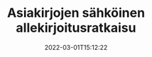 ---
############################# Static ############################
layout: "product"
date: 2022-03-01T15:12:22
draft: false
#operation: 
#signaturetype: 
#fileformat: 
#productName: Java
lang: fi
#productCode: java
#otherformats: 
#breadcrumb: Put  signature on  for Java
product: "Signature"
product_tag: "signature"

############################# Head ############################
head_title: ".NET, Java, pilvisovellusliittymät ja online-asiakirjojen allekirjoitussovellukset"
head_description: "Hanki all-in-one asiakirjan sähköinen allekirjoitusratkaisu .NET-, Java- ja pilvipohjaisille sovelluksille. Allekirjoita yleisiä asiakirjamuotoja verkossa yksinkertaisella vedä ja pudota -ominaisuuden avulla"

############################# Header ############################
title: "Asiakirjojen sähköinen allekirjoitusratkaisu"
description: "Allekirjoita digitaalisia asiakirjoja ja kuvia millä tahansa alustalla käyttämällä ohjelmoijille ja loppukäyttäjille joustavia API- ja sovelluspohjaisia ​​ratkaisujamme."

############################# APIs ###############################
apis:
  enable: true

  api:
    # api loop
    - title: "GroupDocs.Signature High Code API:t sisältävät"
      link: "/signature/"
      label: "Näytä kaikki High Code API:t"
      api_product:
        # api_product loop
        - link: "/signature/net/"
          img_alt: "GroupDocs.Signature for .NET"
          image: "/signature/groupdocs-signature-net.png"
          product: "GroupDocs.Signature for"
          platform: ".NET"
          content: "Alkuperäinen .NET-sovellusliittymä, jonka avulla voit lisätä, etsiä ja tarkistaa suosituimpia digitaalisia allekirjoitustyyppejä Microsoft Officeen, PDF-tiedostoihin, kuviin ja moniin muihin muotoihin .NET-sovelluksissa."

        # api_product loop
        - link: "/signature/java/"
          img_alt: "GroupDocs.Signature for Java"
          image: "/signature/groupdocs-signature-java.png"
          product: "GroupDocs.Signature for"
          platform: "Java"
          content: "Anna Java-sovelluksille eSignature-ominaisuudet allekirjoittaa digitaalisesti laaja valikoima asiakirjoja ja kuvia missä tahansa käyttöjärjestelmässä, johon on asennettu JDK."

        # api_product loop
        - link: "/signature/nodejs-java/"
          img_alt: "GroupDocs.Signature for Node.js via Java"
          image: "/signature/groupdocs-signature-nodejs.png"
          product: "GroupDocs.Signature for"
          platform: "Node.js"
          content: "Node.js-ratkaisumme laajentaa liiketoimintasovelluksiasi digitaalisella allekirjoituksella. Aseta sähköiset allekirjoitukset suosittuihin asiakirjoihin ja kuvamuotoihin helposti."

    # api loop
    - title: "GroupDocs.Signature Low Code API:t sisältävät"
      link: "https://products.groupdocs.cloud/signature"
      label: "Näytä kaikki Low Code API:t"
      api_product:
        # api_product loop
        - link: "https://products.groupdocs.cloud/signature/curl"
          img_alt: "GroupDocs.Signature Cloud for cURL"
          image: "https://www.groupdocs.cloud/templates/groupdocscloud/images/sdk/272x272/groupdocs_signature-for-curl.png"
          product: "GroupDocs.Signature"
          platform: "Cloud for cURL"
          content: "Työskentele cURL RESTful document signature API:n kanssa lisätäksesi ja muokataksesi erilaisia ​​allekirjoitustyyppejä kaikissa suosituissa asiakirjamuodoissa, mukaan lukien PDF, Word, Excel ja kuvat."

        # api_product loop
        - link: "https://products.groupdocs.cloud/signature/net"
          img_alt: "GroupDocs.Signature Cloud SDK for .NET"
          image: "https://www.groupdocs.cloud/templates/groupdocscloud/images/sdk/272x272/groupdocs_signature-for-net.png"
          product: "GroupDocs.Signature"
          platform: "Cloud SDK for .NET"
          content: "Käytä sähköisen allekirjoituksen RESTful APIa helposti .NET SDK:n kanssa hallitaksesi digitaalista allekirjoitusta useissa asiakirjamuodoissa .NET-sovelluksissa."

        # api_product loop
        - link: "https://products.groupdocs.cloud/signature/java"
          img_alt: "GroupDocs.Signature Cloud SDK for Java"
          image: "https://www.groupdocs.cloud/templates/groupdocscloud/images/sdk/272x272/groupdocs_signature-for-java.png"
          product: "GroupDocs.Signature"
          platform: "Cloud SDK for Java"
          content: "Ota käyttöön edistyneitä dokumenttien allekirjoitusominaisuuksia Java-sovelluksissasi erityisesti suunnitellulla Java-dokumenttien allekirjoitus-SDK:lla."

    # api loop
    - title: "GroupDocs.Signature Ei koodisovelluksia"
      link: "https://products.groupdocs.app/signature"
      label: "Näytä kaikki koodittomat sovellukset"
      api_product:
        # api_product loop
        - link: "https://products.groupdocs.app/signature/total"
          img_alt: "GroupDocs.Signature Total"
          image: "https://www.aspose.cloud/templates/asposeapp/images/products/logo/aspose_signature-app.png"
          product: "GroupDocs.Signature"
          platform: "Total"
          content: "Allekirjoita Microsoft Word-, Excel-, PowerPoint-, Visio- ja PDF-tiedostot tekstillä, kuvalla, viivakoodilla tai QR-koodilla."

        # api_product loop
        - link: "https://products.groupdocs.app/signature/docx"
          img_alt: "GroupDocs.Signature DOCX"
          image: "https://www.aspose.cloud/templates/groupdocsapp/images/products/logo/groupdocs_words-app.png"
          product: "GroupDocs.Signature"
          platform: "DOCX"
          content: "Allekirjoita Word-asiakirjoja digitaalisesti verkossa suoraan selaimestasi ilmaiseksi."

        # api_product loop
        - link: "https://products.groupdocs.app/signature/pdf"
          img_alt: "GroupDocs.Signature PDF"
          image: "https://www.aspose.cloud/templates/groupdocsapp/images/products/logo/groupdocs_pdf-app.png"
          product: "GroupDocs.Signature"
          platform: "PDF"
          content: "e-Allekirjoita PDF-tiedostoja tekstin, kuvan tai viivakoodin avulla mistä tahansa verkkoselaimesta."

############################# Back to top ###############################
back_to_top:
  enable: true
---